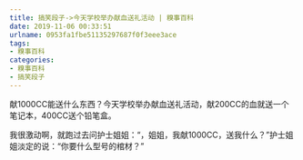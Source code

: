 ```yaml
---
title: 搞笑段子->今天学校举办献血送礼活动 | 糗事百科
date: 2019-11-06 00:33:51
urlname: 0953fa1fbe51135297687f0f3eee3ace
tags: 
- 糗事百科
categories:
- 糗事百科
- 搞笑段子
---
```

献1000CC能送什么东西？今天学校举办献血送礼活动，献200CC的血就送一个笔记本，400CC送个铅笔盒。

我很激动啊，就跑过去问护士姐姐：“，姐姐，我献1000CC，送我什么？”护士姐姐淡定的说：“你要什么型号的棺材？”


